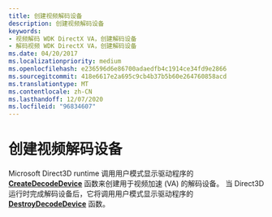 ```yaml
---
title: 创建视频解码设备
description: 创建视频解码设备
keywords:
- 视频解码 WDK DirectX VA，创建解码设备
- 解码视频 WDK DirectX VA，创建解码设备
ms.date: 04/20/2017
ms.localizationpriority: medium
ms.openlocfilehash: e236596d6e86700adaedfb4c1914ce34fd9e2866
ms.sourcegitcommit: 418e6617e2a695c9cb4b37b5b60e264760858acd
ms.translationtype: MT
ms.contentlocale: zh-CN
ms.lasthandoff: 12/07/2020
ms.locfileid: "96834607"
---
```

# <a name="creating-a-video-decode-device"></a>创建视频解码设备


Microsoft Direct3D runtime 调用用户模式显示驱动程序的 [**CreateDecodeDevice**](/windows-hardware/drivers/ddi/d3dumddi/nc-d3dumddi-pfnd3dddi_createdecodedevice) 函数来创建用于视频加速 (VA) 的解码设备。 当 Direct3D 运行时完成解码设备后，它将调用用户模式显示驱动程序的 [**DestroyDecodeDevice**](/windows-hardware/drivers/ddi/d3dumddi/nc-d3dumddi-pfnd3dddi_destroydecodedevice) 函数。

 

